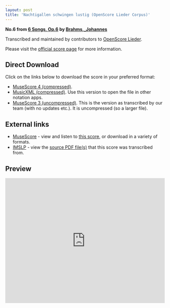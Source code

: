 ```yaml
---
layout: post
title: 'Nachtigallen schwingen lustig (OpenScore Lieder Corpus)'
---
```


__No.6 from [6 Songs, Op.6](https://fourscoreandmore.org/openscore/lieder/Brahms,_Johannes/6_Songs,_Op.6/) by [Brahms,_Johannes](https://fourscoreandmore.org/openscore/lieder/Brahms,_Johannes)__

Transcribed and maintained by contributors to [OpenScore Lieder].

Please visit the [official score page] for more information.

[official score page]: https://musescore.com/openscore-lieder-corpus/scores/5639135
[OpenScore Lieder]: https://musescore.com/openscore-lieder-corpus

## Direct Download

Click on the links below to download the score in your preferred format:
- [MuseScore 4 (compressed)](https://fourscoreandmore.org/openscore/lieder/Brahms,_Johannes/6_Songs,_Op.6/6_Nachtigallen_schwingen_lustig.mscz).
- [MusicXML (compressed)](https://fourscoreandmore.org/openscore/lieder/Brahms,_Johannes/6_Songs,_Op.6/6_Nachtigallen_schwingen_lustig.mxl). Use this version to open the file in other notation apps.
- [MuseScore 3 (uncompressed)](https://raw.githubusercontent.com/OpenScore/Lieder/refs/heads/main/scores/Brahms,_Johannes/6_Songs,_Op.6/6_Nachtigallen_schwingen_lustig/lc5639135.mscx). This is the version as transcribed by our team (with no updates etc.). It is uncompressed (so a larger file).

## External links

- [MuseScore] - view and listen to [this score][MuseScore], or download in a variety of formats.
- [IMSLP] - view the [source PDF file(s)][IMSLP] that this score was transcribed from.

[MuseScore]: https://musescore.com/score/5639135
[IMSLP]: https://imslp.org/wiki/Special:ReverseLookup/97689

## Preview

<iframe width="100%" height="394" src="https://musescore.com/openscore-lieder-corpus/scores/5639135/embed" frameborder="0" allowfullscreen allow="autoplay; fullscreen"></iframe>
